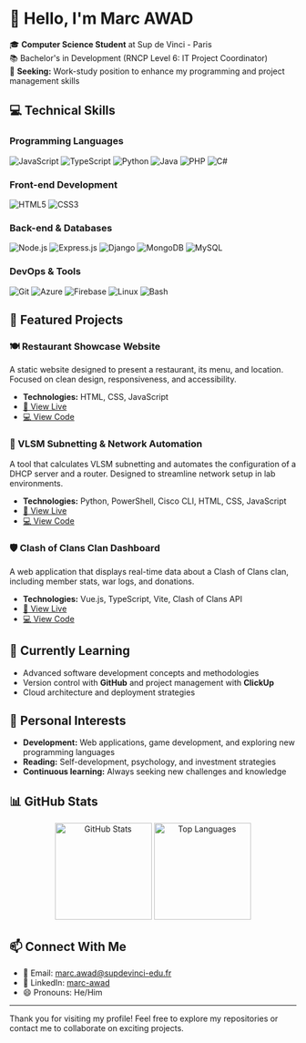 # 👋 Hello, I'm Marc AWAD

🎓 **Computer Science Student** at Sup de Vinci - Paris  
📚 Bachelor's in Development (RNCP Level 6: IT Project Coordinator)  
🌟 **Seeking:** Work-study position to enhance my programming and project management skills

## 💻 Technical Skills

### Programming Languages
![JavaScript](https://img.shields.io/badge/JavaScript-F7DF1E?style=for-the-badge&logo=javascript&logoColor=black)
![TypeScript](https://img.shields.io/badge/TypeScript-3178C6?style=for-the-badge&logo=typescript&logoColor=white)
![Python](https://img.shields.io/badge/Python-3776AB?style=for-the-badge&logo=python&logoColor=white)
![Java](https://img.shields.io/badge/Java-ED8B00?style=for-the-badge&logo=java&logoColor=white)
![PHP](https://img.shields.io/badge/PHP-777BB4?style=for-the-badge&logo=php&logoColor=white)
![C#](https://img.shields.io/badge/C%23-239120?style=for-the-badge&logo=c-sharp&logoColor=white)

### Front-end Development
![HTML5](https://img.shields.io/badge/HTML5-E34F26?style=for-the-badge&logo=html5&logoColor=white)
![CSS3](https://img.shields.io/badge/CSS3-1572B6?style=for-the-badge&logo=css3&logoColor=white)

### Back-end & Databases
![Node.js](https://img.shields.io/badge/Node.js-339933?style=for-the-badge&logo=nodedotjs&logoColor=white)
![Express.js](https://img.shields.io/badge/Express.js-000000?style=for-the-badge&logo=express&logoColor=white)
![Django](https://img.shields.io/badge/Django-092E20?style=for-the-badge&logo=django&logoColor=white)
![MongoDB](https://img.shields.io/badge/MongoDB-47A248?style=for-the-badge&logo=mongodb&logoColor=white)
![MySQL](https://img.shields.io/badge/MySQL-4479A1?style=for-the-badge&logo=mysql&logoColor=white)

### DevOps & Tools
![Git](https://img.shields.io/badge/Git-F05032?style=for-the-badge&logo=git&logoColor=white)
![Azure](https://img.shields.io/badge/Azure-0078D4?style=for-the-badge&logo=microsoftazure&logoColor=white)
![Firebase](https://img.shields.io/badge/Firebase-FFCA28?style=for-the-badge&logo=firebase&logoColor=black)
![Linux](https://img.shields.io/badge/Linux-FCC624?style=for-the-badge&logo=linux&logoColor=black)
![Bash](https://img.shields.io/badge/Bash-4EAA25?style=for-the-badge&logo=gnu-bash&logoColor=white)

## 🚀 Featured Projects

### 🍽️ Restaurant Showcase Website
A static website designed to present a restaurant, its menu, and location. Focused on clean design, responsiveness, and accessibility.
- **Technologies:** HTML, CSS, JavaScript
- [🔗 View Live](https://marc-awad.github.io/projet-site-vitrine-restaurant/)
- [💻 View Code](https://github.com/marc-awad/projet-site-vitrine-restaurant)

### 🧮 VLSM Subnetting & Network Automation
A tool that calculates VLSM subnetting and automates the configuration of a DHCP server and a router. Designed to streamline network setup in lab environments.
- **Technologies:** Python, PowerShell, Cisco CLI, HTML, CSS, JavaScript
- [🔗 View Live](https://netslicer.vercel.app/)
- [💻 View Code](https://github.com/marc-awad/projet-etude-b2)

### 🛡️ Clash of Clans Clan Dashboard
A web application that displays real-time data about a Clash of Clans clan, including member stats, war logs, and donations.
- **Technologies:** Vue.js, TypeScript, Vite, Clash of Clans API
- [🔗 View Live](https://coc-app-two.vercel.app/)
- [💻 View Code](https://github.com/marc-awad/coc-dashboard)


## 🌱 Currently Learning
- Advanced software development concepts and methodologies
- Version control with **GitHub** and project management with **ClickUp**
- Cloud architecture and deployment strategies

## 👀 Personal Interests
- **Development:** Web applications, game development, and exploring new programming languages
- **Reading:** Self-development, psychology, and investment strategies
- **Continuous learning:** Always seeking new challenges and knowledge

## 📊 GitHub Stats

<div align="center">
  <img src="https://github-readme-stats.vercel.app/api?username=marc-awad&show_icons=true&theme=radical" alt="GitHub Stats" height="170"/>
  <img src="https://github-readme-stats.vercel.app/api/top-langs/?username=marc-awad&layout=compact&theme=radical" alt="Top Languages" height="170"/>
</div>

## 📫 Connect With Me
- 📧 Email: [marc.awad@supdevinci-edu.fr](mailto:marc.awad@supdevinci-edu.fr)
- 💼 LinkedIn: [marc-awad](https://www.linkedin.com/in/marc-awad)
- 😄 Pronouns: He/Him

---

Thank you for visiting my profile! Feel free to explore my repositories or contact me to collaborate on exciting projects.

